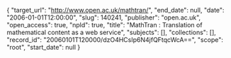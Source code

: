 {
  "target_url": "http://www.open.ac.uk/mathtran/", 
  "end_date": null, 
  "date": "2006-01-01T12:00:00", 
  "slug": 140241, 
  "publisher": "open.ac.uk", 
  "open_access": true, 
  "npld": true, 
  "title": "MathTran : Translation of mathematical content as a web service", 
  "subjects": [], 
  "collections": [], 
  "record_id": "20060101T120000/dzO4HCsIp6N4jfQFtqcWcA==", 
  "scope": "root", 
  "start_date": null
}

